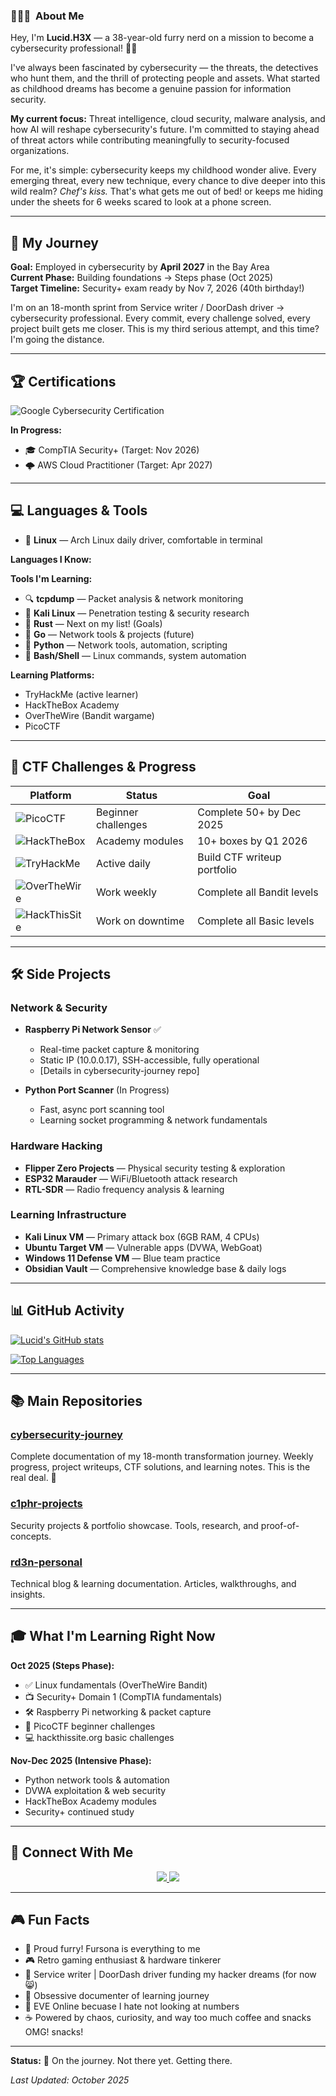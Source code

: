 ### 👨🏻‍💻 &nbsp;About Me

Hey, I'm **Lucid.H3X** — a 38-year-old furry nerd on a mission to become a cybersecurity professional! 🦊🔐

I've always been fascinated by cybersecurity — the threats, the detectives who hunt them, and the thrill of protecting people and assets. What started as childhood dreams has become a genuine passion for information security.

**My current focus:** Threat intelligence, cloud security, malware analysis, and how AI will reshape cybersecurity's future. I'm committed to staying ahead of threat actors while contributing meaningfully to security-focused organizations.

For me, it's simple: cybersecurity keeps my childhood wonder alive. Every emerging threat, every new technique, every chance to dive deeper into this wild realm? *Chef's kiss.* That's what gets me out of bed! or keeps me hiding under the sheets for 6 weeks scared to look at a phone screen.

---

## 🎯 My Journey

**Goal:** Employed in cybersecurity by **April 2027** in the Bay Area  
**Current Phase:** Building foundations → Steps phase (Oct 2025)  
**Target Timeline:** Security+ exam ready by Nov 7, 2026 (40th birthday!)

I'm on an 18-month sprint from Service writer / DoorDash driver → cybersecurity professional. Every commit, every challenge solved, every project built gets me closer. This is my third serious attempt, and this time? I'm going the distance. 

---

## 🏆 Certifications

![Google Cybersecurity Certification](https://img.shields.io/badge/Google%20Cybersecurity%20Certification-September%202024-purple?style=flat-square&logo=google&logoColor=white)

**In Progress:**
- 🎓 CompTIA Security+ (Target: Nov 2026)
- 🌩️ AWS Cloud Practitioner (Target: Apr 2027)

---

## 💻 Languages & Tools

- 📝 **Linux** — Arch Linux daily driver, comfortable in terminal

**Languages I Know:**


**Tools I'm Learning:**
- 🔍 **tcpdump** — Packet analysis & network monitoring
- 🎯 **Kali Linux** — Penetration testing & security research
- 🦀 **Rust** — Next on my list! (Goals)
- 🔧 **Go** — Network tools & projects (future)
- 🐍 **Python** — Network tools, automation, scripting
- 🐧 **Bash/Shell** — Linux commands, system automation

**Learning Platforms:**
- TryHackMe (active learner)
- HackTheBox Academy
- OverTheWire (Bandit wargame)
- PicoCTF

---

## 🚩 CTF Challenges & Progress

| Platform | Status | Goal |
|----------|--------|------|
| ![PicoCTF](https://img.shields.io/badge/PicoCTF-In%20Progress-brightgreen?style=flat-square) | Beginner challenges | Complete 50+ by Dec 2025 |
| ![HackTheBox](https://img.shields.io/badge/HackTheBox-Starting%20Soon-yellow?style=flat-square) | Academy modules | 10+ boxes by Q1 2026 |
| ![TryHackMe](https://img.shields.io/badge/TryHackMe-Learning-blue?style=flat-square) | Active daily | Build CTF writeup portfolio |
| ![OverTheWire](https://img.shields.io/badge/OverTheWire%20Bandit-Level%203-success?style=flat-square) |Work weekly |Complete all Bandit levels
  ![HackThisSite](https://img.shields.io/badge/HackThisSite%20Basic-Levels%201-success?style=flat-square) |Work on downtime|Complete all Basic levels

---

## 🛠️ Side Projects

### Network & Security
- **Raspberry Pi Network Sensor** ✅ 
  - Real-time packet capture & monitoring
  - Static IP (10.0.0.17), SSH-accessible, fully operational
  - [Details in cybersecurity-journey repo]

- **Python Port Scanner** (In Progress)
  - Fast, async port scanning tool
  - Learning socket programming & network fundamentals

### Hardware Hacking
- **Flipper Zero Projects** — Physical security testing & exploration
- **ESP32 Marauder** — WiFi/Bluetooth attack research
- **RTL-SDR** — Radio frequency analysis & learning

### Learning Infrastructure
- **Kali Linux VM** — Primary attack box (6GB RAM, 4 CPUs)
- **Ubuntu Target VM** — Vulnerable apps (DVWA, WebGoat)
- **Windows 11 Defense VM** — Blue team practice
- **Obsidian Vault** — Comprehensive knowledge base & daily logs

---

## 📊 GitHub Activity

[![Lucid's GitHub stats](https://github-readme-stats.vercel.app/api?username=LucidH3X&theme=dark&show_icons=true)](https://github.com/LucidH3X)

[![Top Languages](https://github-readme-stats.vercel.app/api/top-langs/?username=LucidH3X&layout=compact&theme=dark)](https://github.com/LucidH3X)

---

## 📚 Main Repositories

### [cybersecurity-journey](https://github.com/LucidH3X/cybersecurity-journey)
Complete documentation of my 18-month transformation journey. Weekly progress, project writeups, CTF solutions, and learning notes. This is the real deal. 🔐

### [c1phr-projects](https://github.com/LucidH3X/c1phr-projects)
Security projects & portfolio showcase. Tools, research, and proof-of-concepts.

### [rd3n-personal](https://github.com/LucidH3X/rd3n-personal)
Technical blog & learning documentation. Articles, walkthroughs, and insights.

---

## 🎓 What I'm Learning Right Now

**Oct 2025 (Steps Phase):**
- ✅ Linux fundamentals (OverTheWire Bandit)
- 📺 Security+ Domain 1 (CompTIA fundamentals)
- 🛠️ Raspberry Pi networking & packet capture
- 🎯 PicoCTF beginner challenges
- 💻 hackthissite.org basic challenges

**Nov-Dec 2025 (Intensive Phase):**
- Python network tools & automation
- DVWA exploitation & web security
- HackTheBox Academy modules
- Security+ continued study

---

## 🔗 Connect With Me

<p align="center">
  <a href="https://twitter.com/LucidH3X">
    <img src="https://img.shields.io/badge/Twitter-@LucidH3X-1DA1F2?style=flat-square&logo=twitter&logoColor=white">
  </a>
  <a href="https://github.com/LucidH3X">
    <img src="https://img.shields.io/badge/GitHub-LucidH3X-181717?style=flat-square&logo=github&logoColor=white">
  </a>
</p>

---

## 🎮 Fun Facts

- 🦊 Proud furry! Fursona is everything to me
- 🎮 Retro gaming enthusiast & hardware tinkerer
- 🚗 Service writer | DoorDash driver funding my hacker dreams (for now 😸)
- 📝 Obsessive documenter of learning journey
- 🎵 EVE Online becuase I hate not looking at numbers
- ☕ Powered by chaos, curiosity, and way too much coffee and snacks OMG! snacks!

---

**Status:** 🚀 On the journey. Not there yet. Getting there. 

*Last Updated: October 2025*